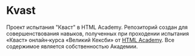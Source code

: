# Kvast
Проект испытания "Кваст" в HTML Academy.
Репозиторий создан для совершенствования навыков, полученных при проходении испытания «Кваст» онлайн‑курса «Великий Кексби» от <a href="https://htmlacademy.ru/">HTML Academy</a>. Все содержимое является собственностью Академии.
